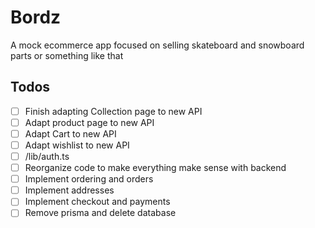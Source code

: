 # Bordz

A mock ecommerce app focused on selling skateboard and snowboard parts or something like that

## Todos

- [ ] Finish adapting Collection page to new API
- [ ] Adapt product page to new API
- [ ] Adapt Cart to new API
- [ ] Adapt wishlist to new API
- [ ] /lib/auth.ts
- [ ] Reorganize code to make everything make sense with backend
- [ ] Implement ordering and orders
- [ ] Implement addresses
- [ ] Implement checkout and payments
- [ ] Remove prisma and delete database
